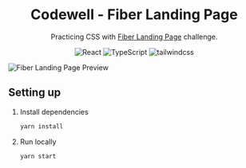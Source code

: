 <div align='center'>

# Codewell - Fiber Landing Page

Practicing CSS with [Fiber Landing Page](https://www.codewell.cc/challenges/608a7e639691700015db16d1) challenge.

![React](https://img.shields.io/badge/React-2e2e2e?logo=react)
![TypeScript](https://img.shields.io/badge/TypeScript-2e2e2e?logo=typescript)
![tailwindcss](https://img.shields.io/badge/Tailwind%20CSS-2e2e2e?logo=tailwindcss)

</div>

![Fiber Landing Page Preview](https://codewell-storage-bucket.s3.us-east-2.amazonaws.com/Fiber_Landing_Page_min_03120604f3.jpg)

## Setting up

1. Install dependencies
	```bash
	yarn install
	```

2. Run locally
	```bash
	yarn start
	```